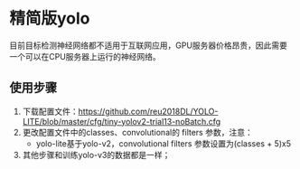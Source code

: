# 精简版yolo

目前目标检测神经网络都不适用于互联网应用，GPU服务器价格昂贵，因此需要一个可以在CPU服务器上运行的神经网络。

## 使用步骤
1. 下载配置文件：https://github.com/reu2018DL/YOLO-LITE/blob/master/cfg/tiny-yolov2-trial13-noBatch.cfg
2. 更改配置文件中的classes、convolutional的 filters 参数，注意：
	* yolo-lite基于yolo-v2，convolutional filters 参数设置为(classes + 5)x5
3. 其他步骤和训练yolo-v3的数据都是一样；

